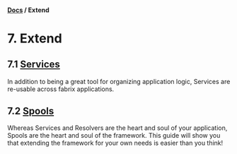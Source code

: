 #### [Docs](../../) / Extend

# 7. Extend

## 7.1 [Services](service.md)

In addition to being a great tool for organizing application logic, Services are re-usable across fabrix applications.

## 7.2 [Spools](spool.md)

Whereas Services and Resolvers are the heart and soul of your application, Spools are the heart and soul of the framework. 
This guide will show you that extending the framework for your own needs is easier than you think!

